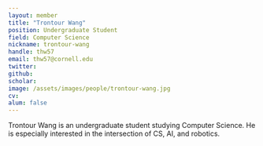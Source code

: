 ```yaml
---
layout: member
title: "Trontour Wang"
position: Undergraduate Student
field: Computer Science
nickname: trontour-wang
handle: thw57
email: thw57@cornell.edu
twitter: 
github: 
scholar: 
image: /assets/images/people/trontour-wang.jpg
cv:
alum: false
---
```

Trontour Wang is an undergraduate student studying Computer Science. He is especially interested in the intersection of CS, AI, and robotics.

